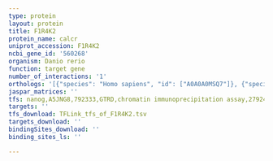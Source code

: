 ```yaml
---
type: protein
layout: protein
title: F1R4K2
protein_name: calcr
uniprot_accession: F1R4K2
ncbi_gene_id: '560268'
organism: Danio rerio
function: target gene
number_of_interactions: '1'
orthologs: '[{"species": "Homo sapiens", "id": ["A0A0A0MSQ7"]}, {"species": "Mus musculus", "id": ["<a href=\"/protein/q60755\">Q60755</a>"]}, {"species": "Rattus norvegicus", "id": ["A0A0H2UHI1"]}, {"species": "Drosophila melanogaster", "id": ["A0A0B4KEN5"]}]'
jaspar_matrices: ''
tfs: nanog,A5JNG8,792333,GTRD,chromatin immunoprecipitation assay,27924024%5Buid%5D,No
targets: ''
tfs_download: TFLink_tfs_of_F1R4K2.tsv
targets_download: ''
bindingSites_download: ''
binding_sites_ls: ''

---
```

